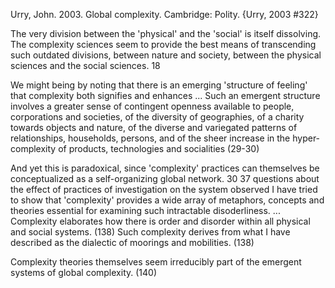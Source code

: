 ﻿Urry, John. 2003. Global complexity. Cambridge: Polity.
{Urry, 2003 #322}

The very division between the 'physical' and the 'social' is itself dissolving. The complexity sciences seem to provide the best means of transcending such outdated divisions, between nature and society, between the physical sciences and  the social sciences. 18

We might being by noting that there is an emerging 'structure of feeling' that complexity both signifies and enhances ... Such an emergent structure involves a greater sense of contingent openness available to people, corporations and societies, of the diversity of geographies, of a charity towards objects and nature, of the diverse and variegated patterns of relationships, households, persons, and of the sheer increase in the hyper-complexity of products, technologies and socialities (29-30)

And yet this is paradoxical, since 'complexity' practices can themselves be conceptualized as a self-organizing global network. 30
37 questions about the effect of practices of investigation on the system observed
I have tried to show that 'complexity' provides a wide array of metaphors, concepts and theories essential for examining such intractable disoderliness. ... Complexity elaborates how there is order and disorder within all physical and social systems. (138)
Such complexity derives from what I have described as the dialectic of moorings and mobilities. (138)

Complexity theories themselves seem irreducibly part of the emergent systems of global complexity. (140)
